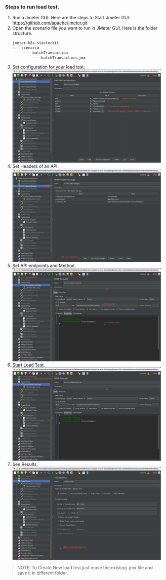 ### Steps to run load test.

1. Run a Jmeter GUI. Here are the steps to Start Jmeter GUI: https://github.com/apache/jmeter.git
2. Open the scenario file you want to run in JMeter GUI. Here is the folder structure.
   ``` 
   jmeter-k8s-starterkit
   --- scenario
        --- batchTransaction
            --- batchTransaction.jmx
   ```
3. Set configuration for your load test:
![Voucher_load_test_setup.png](voucherRedeemAndPay%2FVoucher_load_test_setup.png)
4. Set Headers of an API.
![Voucher_header_setup.png](voucherRedeemAndPay%2FVoucher_header_setup.png)
5. Set API endpoints and Method.
![voucher_API_spec_setup.png](voucherRedeemAndPay%2Fvoucher_API_spec_setup.png)
6. Start Load Test.
![start_load_test.png](voucherRedeemAndPay%2Fstart_load_test.png)
7. See Results.
![load_test_result.png](voucherRedeemAndPay%2Fload_test_result.png)

> NOTE: To Create New load test just reuse the existing .jmx file and save it in different folder.
